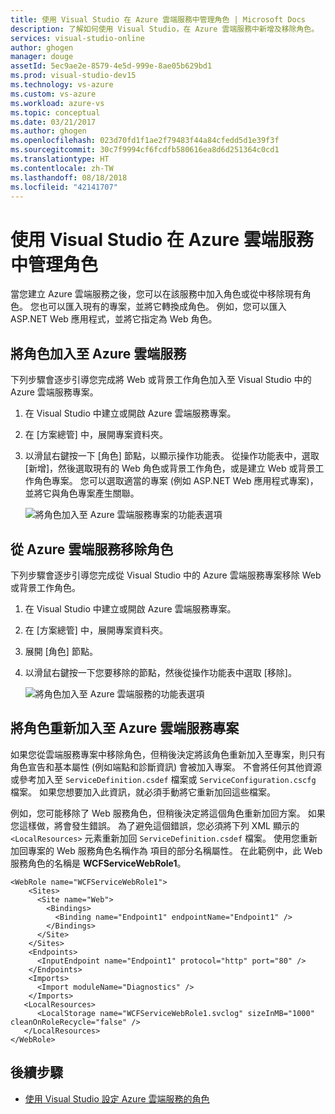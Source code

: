 ```yaml
---
title: 使用 Visual Studio 在 Azure 雲端服務中管理角色 | Microsoft Docs
description: 了解如何使用 Visual Studio，在 Azure 雲端服務中新增及移除角色。
services: visual-studio-online
author: ghogen
manager: douge
assetId: 5ec9ae2e-8579-4e5d-999e-8ae05b629bd1
ms.prod: visual-studio-dev15
ms.technology: vs-azure
ms.custom: vs-azure
ms.workload: azure-vs
ms.topic: conceptual
ms.date: 03/21/2017
ms.author: ghogen
ms.openlocfilehash: 023d70fd1f1ae2f79483f44a84cfedd5d1e39f3f
ms.sourcegitcommit: 30c7f9994cf6fcdfb580616ea8d6d251364c0cd1
ms.translationtype: HT
ms.contentlocale: zh-TW
ms.lasthandoff: 08/18/2018
ms.locfileid: "42141707"
---
```

# <a name="managing-roles-in-azure-cloud-services-with-visual-studio"></a>使用 Visual Studio 在 Azure 雲端服務中管理角色
當您建立 Azure 雲端服務之後，您可以在該服務中加入角色或從中移除現有角色。 您也可以匯入現有的專案，並將它轉換成角色。 例如，您可以匯入 ASP.NET Web 應用程式，並將它指定為 Web 角色。

## <a name="adding-a-role-to-an-azure-cloud-service"></a>將角色加入至 Azure 雲端服務
下列步驟會逐步引導您完成將 Web 或背景工作角色加入至 Visual Studio 中的 Azure 雲端服務專案。

1. 在 Visual Studio 中建立或開啟 Azure 雲端服務專案。

1. 在 [方案總管] 中，展開專案資料夾。

1. 以滑鼠右鍵按一下 [角色] 節點，以顯示操作功能表。 從操作功能表中，選取 [新增]，然後選取現有的 Web 角色或背景工作角色，或是建立 Web 或背景工作角色專案。 您可以選取適當的專案 (例如 ASP.NET Web 應用程式專案)，並將它與角色專案產生關聯。

    ![將角色加入至 Azure 雲端服務專案的功能表選項](media/vs-azure-tools-cloud-service-project-managing-roles/add-role.png)

## <a name="removing-a-role-from-an-azure-cloud-service"></a>從 Azure 雲端服務移除角色
下列步驟會逐步引導您完成從 Visual Studio 中的 Azure 雲端服務專案移除 Web 或背景工作角色。

1. 在 Visual Studio 中建立或開啟 Azure 雲端服務專案。

1. 在 [方案總管] 中，展開專案資料夾。

1. 展開 [角色] 節點。

1. 以滑鼠右鍵按一下您要移除的節點，然後從操作功能表中選取 [移除]。 

    ![將角色加入至 Azure 雲端服務的功能表選項](media/vs-azure-tools-cloud-service-project-managing-roles/remove-role.png)

## <a name="readding-a-role-to-an-azure-cloud-service-project"></a>將角色重新加入至 Azure 雲端服務專案
如果您從雲端服務專案中移除角色，但稍後決定將該角色重新加入至專案，則只有角色宣告和基本屬性 (例如端點和診斷資訊) 會被加入專案。 不會將任何其他資源或參考加入至 `ServiceDefinition.csdef` 檔案或 `ServiceConfiguration.cscfg` 檔案。 如果您想要加入此資訊，就必須手動將它重新加回這些檔案。

例如，您可能移除了 Web 服務角色，但稍後決定將這個角色重新加回方案。 如果您這樣做，將會發生錯誤。 為了避免這個錯誤，您必須將下列 XML 顯示的 `<LocalResources>` 元素重新加回 `ServiceDefinition.csdef` 檔案。 使用您重新加回專案的 Web 服務角色名稱作為 **<LocalStorage>** 項目的部分名稱屬性。 在此範例中，此 Web 服務角色的名稱是 **WCFServiceWebRole1**。

    <WebRole name="WCFServiceWebRole1">
        <Sites>
          <Site name="Web">
            <Bindings>
              <Binding name="Endpoint1" endpointName="Endpoint1" />
            </Bindings>
          </Site>
        </Sites>
        <Endpoints>
          <InputEndpoint name="Endpoint1" protocol="http" port="80" />
        </Endpoints>
        <Imports>
          <Import moduleName="Diagnostics" />
        </Imports>
       <LocalResources>
          <LocalStorage name="WCFServiceWebRole1.svclog" sizeInMB="1000" cleanOnRoleRecycle="false" />
       </LocalResources>
    </WebRole>

## <a name="next-steps"></a>後續步驟
- [使用 Visual Studio 設定 Azure 雲端服務的角色](vs-azure-tools-configure-roles-for-cloud-service.md)
